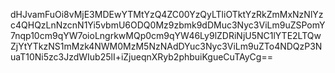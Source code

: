 dHJvamFuOi8vMjE3MDEwYTMtYzQ4ZC00YzQyLTliOTktYzRkZmMxNzNlYzc4QHQzLnNzcnN1Yi5vbmU6ODQ0Mz9zbmk9dDMuc3Nyc3ViLm9uZSPomY7nqp10cm9qYW7oioLngrkwMQp0cm9qYW46Ly9lZDRiNjU5NC1lYTE2LTQwZjYtYTkzNS1mMzk4NWM0MzM5NzNAdDYuc3Nyc3ViLm9uZTo4NDQzP3NuaT10Ni5zc3JzdWIub25lI+iZjueqnXRyb2phbuiKgueCuTAyCg==